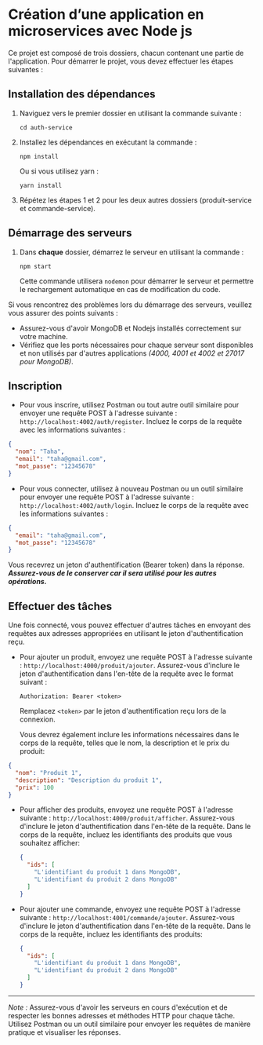 # Création d’une application en microservices avec Node js

Ce projet est composé de trois dossiers, chacun contenant une partie de l'application. Pour démarrer le projet, vous devez effectuer les étapes suivantes :

## Installation des dépendances

1.  Naviguez vers le premier dossier en utilisant la commande suivante :

    `cd auth-service`

2.  Installez les dépendances en exécutant la commande :

    `npm install`

    Ou si vous utilisez yarn :

    `yarn install`

3.  Répétez les étapes 1 et 2 pour les deux autres dossiers (produit-service et commande-service).

## Démarrage des serveurs

1.  Dans **chaque** dossier, démarrez le serveur en utilisant la commande :

    `npm start`

    Cette commande utilisera `nodemon` pour démarrer le serveur et permettre le rechargement automatique en cas de modification du code.

Si vous rencontrez des problèmes lors du démarrage des serveurs, veuillez vous assurer des points suivants :

- Assurez-vous d'avoir MongoDB et Nodejs installés correctement sur votre machine.
- Vérifiez que les ports nécessaires pour chaque serveur sont disponibles et non utilisés par d'autres applications _(4000, 4001 et 4002 et 27017 pour MongoDB)_.

## Inscription

- Pour vous inscrire, utilisez Postman ou tout autre outil similaire pour envoyer une requête POST à l'adresse suivante : `http://localhost:4002/auth/register`. Incluez le corps de la requête avec les informations suivantes :

```json
{
  "nom": "Taha",
  "email": "taha@gmail.com",
  "mot_passe": "12345678"
}
```

- Pour vous connecter, utilisez à nouveau Postman ou un outil similaire pour envoyer une requête POST à l'adresse suivante : `http://localhost:4002/auth/login`. Incluez le corps de la requête avec les informations suivantes :

```json
{
  "email": "taha@gmail.com",
  "mot_passe": "12345678"
}
```

Vous recevrez un jeton d'authentification (Bearer token) dans la réponse. **_Assurez-vous de le conserver car il sera utilisé pour les autres opérations._**

## Effectuer des tâches

Une fois connecté, vous pouvez effectuer d'autres tâches en envoyant des requêtes aux adresses appropriées en utilisant le jeton d'authentification reçu.

- Pour ajouter un produit, envoyez une requête POST à l'adresse suivante : `http://localhost:4000/produit/ajouter`. Assurez-vous d'inclure le jeton d'authentification dans l'en-tête de la requête avec le format suivant :

  `Authorization: Bearer <token>`

  Remplacez `<token>` par le jeton d'authentification reçu lors de la connexion.

  Vous devrez également inclure les informations nécessaires dans le corps de la requête, telles que le nom, la description et le prix du produit:

```json
{
  "nom": "Produit 1",
  "description": "Description du produit 1",
  "prix": 100
}
```

- Pour afficher des produits, envoyez une requête POST à l'adresse suivante : `http://localhost:4000/produit/afficher`. Assurez-vous d'inclure le jeton d'authentification dans l'en-tête de la requête. Dans le corps de la requête, incluez les identifiants des produits que vous souhaitez afficher:
  ```json
  {
    "ids": [
      "L'identifiant du produit 1 dans MongoDB",
      "L'identifiant du produit 2 dans MongoDB"
    ]
  }
  ```
- Pour ajouter une commande, envoyez une requête POST à l'adresse suivante : `http://localhost:4001/commande/ajouter`. Assurez-vous d'inclure le jeton d'authentification dans l'en-tête de la requête. Dans le corps de la requête, incluez les identifiants des produits:
  ```json
  {
    "ids": [
      "L'identifiant du produit 1 dans MongoDB",
      "L'identifiant du produit 2 dans MongoDB"
    ]
  }
  ```

---

_Note :_ Assurez-vous d'avoir les serveurs en cours d'exécution et de respecter les bonnes adresses et méthodes HTTP pour chaque tâche. Utilisez Postman ou un outil similaire pour envoyer les requêtes de manière pratique et visualiser les réponses.

